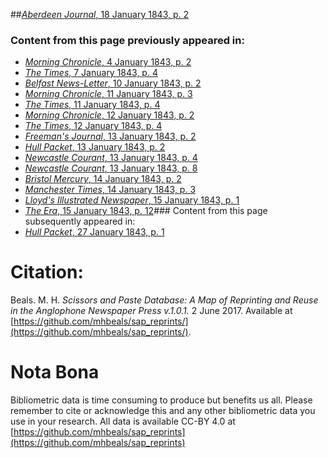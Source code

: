 ##[*Aberdeen Journal*, 18 January 1843, p. 2](https://mhbeals.github.io/sap_html/Aberdeen-Journal/Aberdeen-Journal-18-January-1843-p-2)

### Content from this page previously appeared in:
+ [*Morning Chronicle*, 4 January 1843, p. 2](https://mhbeals.github.io/sap_html/Morning-Chronicle/Morning-Chronicle-4-January-1843-p-2)
+ [*The Times*, 7 January 1843, p. 4](https://mhbeals.github.io/sap_html/The-Times/The-Times-7-January-1843-p-4)
+ [*Belfast News-Letter*, 10 January 1843, p. 2](https://mhbeals.github.io/sap_html/Belfast-News-Letter/Belfast-News-Letter-10-January-1843-p-2)
+ [*Morning Chronicle*, 11 January 1843, p. 3](https://mhbeals.github.io/sap_html/Morning-Chronicle/Morning-Chronicle-11-January-1843-p-3)
+ [*The Times*, 11 January 1843, p. 4](https://mhbeals.github.io/sap_html/The-Times/The-Times-11-January-1843-p-4)
+ [*Morning Chronicle*, 12 January 1843, p. 2](https://mhbeals.github.io/sap_html/Morning-Chronicle/Morning-Chronicle-12-January-1843-p-2)
+ [*The Times*, 12 January 1843, p. 4](https://mhbeals.github.io/sap_html/The-Times/The-Times-12-January-1843-p-4)
+ [*Freeman's Journal*, 13 January 1843, p. 2](https://mhbeals.github.io/sap_html/Freeman's-Journal/Freeman's-Journal-13-January-1843-p-2)
+ [*Hull Packet*, 13 January 1843, p. 2](https://mhbeals.github.io/sap_html/Hull-Packet/Hull-Packet-13-January-1843-p-2)
+ [*Newcastle Courant*, 13 January 1843, p. 4](https://mhbeals.github.io/sap_html/Newcastle-Courant/Newcastle-Courant-13-January-1843-p-4)
+ [*Newcastle Courant*, 13 January 1843, p. 8](https://mhbeals.github.io/sap_html/Newcastle-Courant/Newcastle-Courant-13-January-1843-p-8)
+ [*Bristol Mercury*, 14 January 1843, p. 2](https://mhbeals.github.io/sap_html/Bristol-Mercury/Bristol-Mercury-14-January-1843-p-2)
+ [*Manchester Times*, 14 January 1843, p. 3](https://mhbeals.github.io/sap_html/Manchester-Times/Manchester-Times-14-January-1843-p-3)
+ [*Lloyd's Illustrated Newspaper*, 15 January 1843, p. 1](https://mhbeals.github.io/sap_html/Lloyd's-Illustrated-Newspaper/Lloyd's-Illustrated-Newspaper-15-January-1843-p-1)
+ [*The Era*, 15 January 1843, p. 12](https://mhbeals.github.io/sap_html/The-Era/The-Era-15-January-1843-p-12)### Content from this page subsequently appeared in:
+ [*Hull Packet*, 27 January 1843, p. 1](https://mhbeals.github.io/sap_html/Hull-Packet/Hull-Packet-27-January-1843-p-1)
                    
# Citation: 

Beals. M. H. *Scissors and Paste Database: A Map of Reprinting and Reuse in the Anglophone Newspaper Press v.1.0.1.* 2 June 2017. Available at [https://github.com/mhbeals/sap_reprints/](https://github.com/mhbeals/sap_reprints/). 
                    
# Nota Bona

Bibliometric data is time consuming to produce but benefits us all. Please remember to cite or acknowledge this and any other bibliometric data you use in your research. All data is available CC-BY 4.0 at [https://github.com/mhbeals/sap_reprints](https://github.com/mhbeals/sap_reprints)